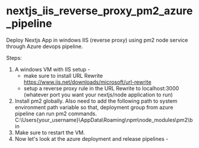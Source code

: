 # nextjs_iis_reverse_proxy_pm2_azure_pipeline
Deploy Nextjs App in windows IIS (reverse proxy) using pm2 node service through Azure devops pipeline.

Steps: 

1. A windows VM with IIS setup -
    - make sure to install URL Rewrite https://www.iis.net/downloads/microsoft/url-rewrite
    - setup a reverse proxy rule in the URL Rewrite to localhost:3000 (whatever port you want your nextjs/node application to run)
2. Install pm2 globally. Also need to add the following path to system environment path variable so that, deployment group from azure pipeline can run pm2 commands.
    C:\Users\{your_username}\AppData\Roaming\npm\node_modules\pm2\bin
3. Make sure to restart the VM.
4. Now let's look at the azure deployment and release pipelines -
